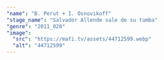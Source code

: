 ```yaml
---
"name": "B. Perut + I. Osnovikoff"
"stage_name": "Salvador Allende sale de su tumba"
"genre": "2011_028"
"image":
  "src": "https://mafi.tv/assets/44712599.webp"
  "alt": "44712599"
---
```

